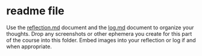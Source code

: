# readme file

Use the [reflection.md](reflection.md) document and the [log.md](log.md) document to organize your thoughts. Drop any screenshots or other ephemera you create for this part of the course into this folder. Embed images into your reflection or log if and when appropriate.
